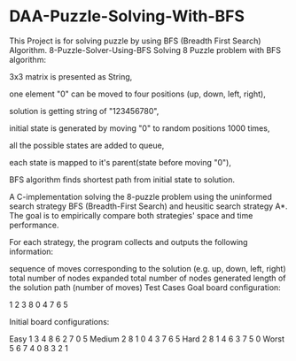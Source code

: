 # DAA-Puzzle-Solving-With-BFS
This Project is for solving puzzle by using BFS (Breadth First Search) Algorithm.
8-Puzzle-Solver-Using-BFS
Solving 8 Puzzle problem with BFS algorithm:

3x3 matrix is presented as String,

one element "0" can be moved to four positions (up, down, left, right),

solution is getting string of "123456780",

initial state is generated by moving "0" to random positions 1000 times,

all the possible states are added to queue,

each state is mapped to it's parent(state before moving "0"),

BFS algorithm finds shortest path from initial state to solution.


A C-implementation solving the 8-puzzle problem using the uninformed search strategy BFS (Breadth-First Search) and heusitic search strategy A*. The goal is to empirically compare both strategies' space and time performance.

For each strategy, the program collects and outputs the following information:

sequence of moves corresponding to the solution (e.g. up, down, left, right)
total number of nodes expanded
total number of nodes generated
length of the solution path (number of moves)
Test Cases
Goal board configuration:

1	2	3
8	0	4
7	6	5

Initial board configurations:

Easy
1	3	4
8	6	2
7	0	5
Medium
2	8	1
0	4	3
7	6	5
Hard
2	8	1
4	6	3
7	5	0
Worst
5	6	7
4	0	8
3	2	1
